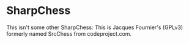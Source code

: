 # SharpChess
This isn't some other SharpChess: This is Jacques Fournier's (GPLv3) formerly named SrcChess from codeproject.com.
